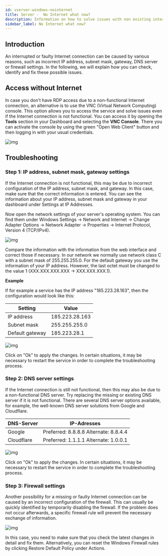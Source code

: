 ```yaml
---
id: vserver-windows-nointernet
title: Server -  No Internet what now?
description: Information on how to solve issues with non existing internet connection on windows vRootserver from ZAP-Hosting does not show Internet access - ZAP-Hosting.com documentation
sidebar_label: No Internet what now?
---
```




## Introduction

An interrupted or faulty Internet connection can be caused by various reasons, such as incorrect IP address, subnet mask, gateway, DNS server or firewall settings. In the following, we will explain how you can check, identify and fix these possible issues.



## Access without Internet

In case you don't have RDP access due to a non-functional Internet connection, an alternative is to use the VNC (Virtual Network Computing) console. This option allows you to access the service and solve issues even if the Internet connection is not functional. You can access it by opening the **Tools** section in your Dashboard and selecting the **VNC Console**. There you can activate the console by using the green "Open Web Client" button and then logging in with your usual credentials.

![img](https://screensaver01.zap-hosting.com/index.php/s/y3S4Gw7scwZnHwy/preview)



## Troubleshooting

### Step 1: IP address, subnet mask, gateway settings

If the Internet connection is not functional, this may be due to incorrect configuration of the IP address, subnet mask, and gateway. In this case, make sure that the correct information is entered. You can see the information about your IP address, subnet mask and gateway in your dashboard under Settings at IP Addresses. 

Now open the network settings of your server's operating system. You can find them under Windows Settings -> Network and Internet -> Change Adapter Options -> Network Adapter -> Properties -> Internet Protocol, Version 4 (TCP/IPv4).

![img](https://screensaver01.zap-hosting.com/index.php/s/xYSSa2txkRkM4bx/preview)



Compare the information with the information from the web interface and correct those if necessary. In our network we normally use network class C with a subnet mask of 255.255.255.0. For the default gateway you use the information of your IP address. However, the last octet must be changed to the value 1 (XXX.XXX.XXX.XXX -> XXX.XXX.XXX.1).



**Example**

If for example a service has the IP address "185.223.28.163", then the configuration would look like this: 

| Setting         | Value          |
| --------------- | -------------- |
| IP address      | 185.223.28.163 |
| Subnet mask     | 255.255.255.0  |
| Default gateway | 185.223.28.1   |



![img](https://screensaver01.zap-hosting.com/index.php/s/PTjQZc5gqP2okAC/preview)



Click on "Ok" to apply the changes. In certain situations, it may be necessary to restart the service in order to complete the troubleshooting process.



### Step 2: DNS server settings

If the Internet connection is still not functional, then this may also be due to a non-functional DNS server. Try replacing the missing or existing DNS server if it is not functional. There are several DNS server options available, for example, the well-known DNS server solutions from Google and Cloudflare.

| DNS-Server | IP-Adresses                                 |
| ---------- | ------------------------------------------- |
| Google     | Preferred: 8.8.8.8 Alternate: 8.8.4.4<br /> |
| Cloudflare | Preferred: 1.1.1.1 Alternate: 1.0.0.1<br /> |

![img](https://screensaver01.zap-hosting.com/index.php/s/oqcR5BHBKLa3ink/preview)



Click on "Ok" to apply the changes. In certain situations, it may be necessary to restart the service in order to complete the troubleshooting process.



### Step 3: Firewall settings

Another possibility for a missing or faulty Internet connection can be caused by an incorrect configuration of the firewall. This can usually be quickly identified by temporarily disabling the firewall. If the problem does not occur afterwards, a specific firewall rule will prevent the necessary exchange of information. 

![img](https://screensaver01.zap-hosting.com/index.php/s/zpfaByLkxPj8XtH/preview)

In this case, you need to make sure that you check the latest changes in detail and fix them. Alternatively, you can reset the Windows Firewall rules by clicking Restore Default Policy under Actions.



